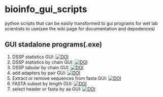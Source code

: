 # bioinfo_gui_scripts 
python scripts that can be easily transformed to gui programs for wet lab scientists to use(see the wiki page for documentation and depedences)
## GUI stadalone programs(.exe)
1. DSSP statistics GUI: [![DOI](https://zenodo.org/badge/DOI/10.5281/zenodo.4838997.svg)](https://doi.org/10.5281/zenodo.4838997)
2. DSSP statistics by chain GUI: [![DOI](https://zenodo.org/badge/DOI/10.5281/zenodo.4891916.svg)](https://doi.org/10.5281/zenodo.4891916)
3. DSSP tabular by chain GUI: [![DOI](https://zenodo.org/badge/DOI/10.5281/zenodo.4839987.svg)](https://doi.org/10.5281/zenodo.4839987)
4. add adapters by pair GUI: [![DOI](https://zenodo.org/badge/DOI/10.5281/zenodo.5201840.svg)](https://doi.org/10.5281/zenodo.5201840)
5. Extract or remove sequences from fasta GUI: [![DOI](https://zenodo.org/badge/DOI/10.5281/zenodo.5213003.svg)](https://doi.org/10.5281/zenodo.5213003)
6. FASTA subset by length GUI: [![DOI](https://zenodo.org/badge/DOI/10.5281/zenodo.5218645.svg)](https://doi.org/10.5281/zenodo.5218645)
7. select header or fasta by aa GUI: [![DOI](https://zenodo.org/badge/DOI/10.5281/zenodo.5218741.svg)](https://doi.org/10.5281/zenodo.5218741)
